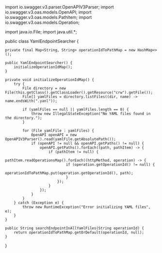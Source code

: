 import io.swagger.v3.parser.OpenAPIV3Parser;
import io.swagger.v3.oas.models.OpenAPI;
import io.swagger.v3.oas.models.PathItem;
import io.swagger.v3.oas.models.Operation;

import java.io.File;
import java.util.*;

public class YamlEndpointSearcher {

    private final Map<String, String> operationIdToPathMap = new HashMap<>();

    public YamlEndpointSearcher() {
        initializeOperationIdMap();
    }

    private void initializeOperationIdMap() {
        try {
            File directory = new File(this.getClass().getClassLoader().getResource("crw").getFile());
            File[] yamlFiles = directory.listFiles((dir, name) -> name.endsWith(".yanl"));

            if (yamlFiles == null || yamlFiles.length == 0) {
                throw new IllegalStateException("No YAML files found in the directory.");
            }

            for (File yamlFile : yamlFiles) {
                OpenAPI openAPI = new OpenAPIV3Parser().read(yamlFile.getAbsolutePath());
                if (openAPI != null && openAPI.getPaths() != null) {
                    openAPI.getPaths().forEach((path, pathItem) -> {
                        if (pathItem != null) {
                            pathItem.readOperationsMap().forEach((httpMethod, operation) -> {
                                if (operation.getOperationId() != null) {
                                    operationIdToPathMap.put(operation.getOperationId(), path);
                                }
                            });
                        }
                    });
                }
            }
        } catch (Exception e) {
            throw new RuntimeException("Error initializing YAML files", e);
        }
    }

    public String searchEndpointInAllYamlFiles(String operationId) {
        return operationIdToPathMap.getOrDefault(operationId, null);
    }
}

